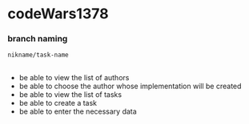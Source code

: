 # codeWars1378


### branch naming

`nikname/task-name`


## 
- be able to view the list of authors
- be able to choose the author whose implementation will be created
- be able to view the list of tasks
- be able to create a task
- be able to enter the necessary data
